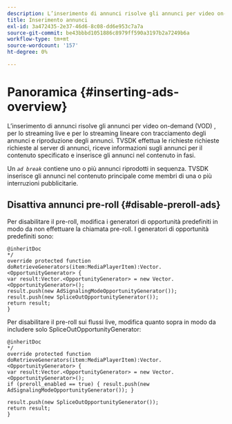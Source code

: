 ```yaml
---
description: L’inserimento di annunci risolve gli annunci per video on-demand (VOD) , per lo streaming live e per lo streaming lineare con tracciamento degli annunci e riproduzione degli annunci. TVSDK effettua le richieste richieste richieste al server di annunci, riceve informazioni sugli annunci per il contenuto specificato e inserisce gli annunci nel contenuto in fasi.
title: Inserimento annunci
exl-id: 3a472435-2e37-46d6-8c08-dd6e953c7a7a
source-git-commit: be43bbbd1051886c8979ff590a3197b2a7249b6a
workflow-type: tm+mt
source-wordcount: '157'
ht-degree: 0%

---
```


# Panoramica {#inserting-ads-overview}

L’inserimento di annunci risolve gli annunci per video on-demand (VOD) , per lo streaming live e per lo streaming lineare con tracciamento degli annunci e riproduzione degli annunci. TVSDK effettua le richieste richieste richieste al server di annunci, riceve informazioni sugli annunci per il contenuto specificato e inserisce gli annunci nel contenuto in fasi.

Un *`ad break`* contiene uno o più annunci riprodotti in sequenza. TVSDK inserisce gli annunci nel contenuto principale come membri di una o più interruzioni pubblicitarie.

## Disattiva annunci pre-roll {#disable-preroll-ads}

Per disabilitare il pre-roll, modifica i generatori di opportunità predefiniti in modo da non effettuare la chiamata pre-roll. I generatori di opportunità predefiniti sono:

```
@inheritDoc 
*/ 
override protected function doRetrieveGenerators(item:MediaPlayerItem):Vector.<OpportunityGenerator> { 
var result:Vector.<OpportunityGenerator> = new Vector.<OpportunityGenerator>(); 
result.push(new AdSignalingModeOpportunityGenerator()); 
result.push(new SpliceOutOpportunityGenerator()); 
return result; 
}
```

Per disabilitare il pre-roll sui flussi live, modifica quanto sopra in modo da includere solo SpliceOutOpportunityGenerator:

```
@inheritDoc 
*/ 
override protected function doRetrieveGenerators(item:MediaPlayerItem):Vector.<OpportunityGenerator> { 
var result:Vector.<OpportunityGenerator> = new Vector.<OpportunityGenerator>(); 
if (preroll_enabled == true) { result.push(new AdSignalingModeOpportunityGenerator()); } 
 
result.push(new SpliceOutOpportunityGenerator()); 
return result; 
}
```

